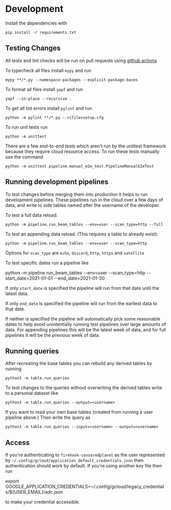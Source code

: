 # Development

Install the dependencies with

    pip install -r requirements.txt

## Testing Changes

All tests and lint checks will be run on pull requests using
[github actions](https://github.com/Jigsaw-Code/censoredplanet-analysis/actions)

To typecheck all files install `mypy` and run

    mypy **/*.py --namespace-packages --explicit-package-bases

To format all files install `yapf` and run

    yapf --in-place --recursive .

To get all lint errors install `pylint` and run

    python -m pylint **/*.py --rcfile=setup.cfg

To run unit tests run

    python -m unittest

There are a few end-to-end tests which aren't run by the unittest framework
because they require cloud resource access. To run these tests manually use the
command

    python -m unittest pipeline.manual_e2e_test.PipelineManualE2eTest

## Running development pipelines

To test changes before merging them into production it helps to run development
pipelines. These pipelines run in the cloud over a few days of data, and write
to side tables named after the username of the developer.

To test a full data reload:

    python -m pipeline.run_beam_tables --env=user --scan_type=http --full

To test an appending data reload. (This requires a table to already exist):

    python -m pipeline.run_beam_tables --env=user --scan_type=http

Options for `scan_type` are `echo`, `discard`, `http`, `https` and `satellite`

To test specific dates run a pipeline like

   python -m pipeline.run_beam_tables --env=user --scan_type=http --start_date=2021-01-01 --end_date=2021-01-30

If only `start_date` is specified the pipeline will run from that date until
the latest data.

If only `end_date` is specified the pipeline will run from the earliest data
to that date.

If neither is specified the pipeline will automatically pick some reasonable
dates to help avoid unintentially running test pipelines over large amounts of
data. For appending pipelines this will be the latest week of data, and for
full pipelines it will be the previous week of data.

## Running queries

After recreating the base tables you can rebuild any derived tables by running

    python3 -m table.run_queries

To test changes to the queries without overwriting the derived tables write to
a personal dataset like

    python3 -m table.run_queries --output=<username>

If you want to read your own base tables (created from running a user pipeline
above.) Then write the query as

    python3 -m table.run_queries --input=<username> --output=<username>

## Access

If you're authenticating to `firehook-censoredplanet` as the user represented
by `~/.config/gcloud/application_default_credentials.json` then authentication
should work by default. If you're using another key file then run

   export GOOGLE_APPLICATION_CREDENTIALS=~/.config/gcloud/legacy_credentials/${USER_EMAIL}/adc.json

to make your credential accessible.
